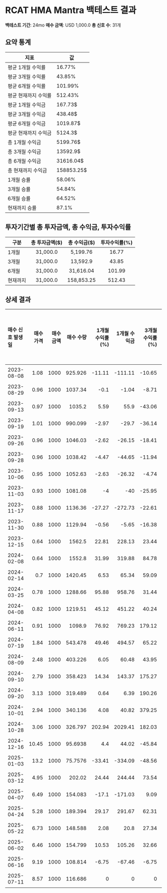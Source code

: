 # RCAT HMA Mantra 백테스트 결과

**백테스트 기간**: 24mo
**매수 금액**: USD 1,000.0
**총 신호 수**: 31개

## 요약 통계

| 지표 | 값 |
|------|----|
| 평균 1개월 수익률 | 16.77% |
| 평균 3개월 수익률 | 43.85% |
| 평균 6개월 수익률 | 101.99% |
| 평균 현재까지 수익률 | 512.43% |
| 평균 1개월 수익금 | 167.73$ |
| 평균 3개월 수익금 | 438.48$ |
| 평균 6개월 수익금 | 1019.87$ |
| 평균 현재까지 수익금 | 5124.3$ |
| 총 1개월 수익금 | 5199.76$ |
| 총 3개월 수익금 | 13592.9$ |
| 총 6개월 수익금 | 31616.04$ |
| 총 현재까지 수익금 | 158853.25$ |
| 1개월 승률 | 58.06% |
| 3개월 승률 | 54.84% |
| 6개월 승률 | 64.52% |
| 현재까지 승률 | 87.1% |

## 투자기간별 총 투자금액, 총 수익금, 투자수익률

| 구분 | 총 투자금액($) | 총 수익금($) | 투자수익률(%) |
|------|:-------------:|:------------:|:-------------:|
| 1개월 | 31,000.0 | 5,199.76 | 16.77 |
| 3개월 | 31,000.0 | 13,592.9 | 43.85 |
| 6개월 | 31,000.0 | 31,616.04 | 101.99 |
| 현재까지 | 31,000.0 | 158,853.25 | 512.43 |

## 상세 결과

| 매수 신호 발생일   |   매수 가격 |   매수 금액 |     매수 수량 |   1개월 수익률(%) |   1개월 수익금 |   3개월 수익률(%) |   3개월 수익금 |   6개월 수익률(%) |   6개월 수익금 |   현재까지 수익률(%) |   현재까지 수익금 |   벤치마크 1개월(%) |   벤치마크 3개월(%) |   벤치마크 6개월(%) | 신호 타당성 평가   |
|:------------|--------:|--------:|----------:|-------------:|----------:|-------------:|----------:|-------------:|----------:|--------------:|-----------:|--------------:|--------------:|--------------:|:------------|
| 2023-08-08  |    1.08 |    1000 |  925.926  |       -11.11 |   -111.11 |       -10.65 |   -106.48 |       -40    |   -400    |        693.52 |    6935.18 |         -1.07 |         -2.96 |         10.21 | 불량          |
| 2023-08-29  |    0.96 |    1000 | 1037.34   |        -0.1  |     -1.04 |        -8.71 |    -87.14 |       -25.73 |   -257.26 |        789    |    7890.04 |         -4.4  |          1.17 |         13.14 | 불량          |
| 2023-09-13  |    0.97 |    1000 | 1035.2    |         5.59 |     55.9  |       -43.06 |   -430.64 |       -12.42 |   -124.22 |        787.16 |    7871.64 |         -3.13 |          3.95 |         14.56 | 불량          |
| 2023-09-19  |    1.01 |    1000 |  990.099  |        -2.97 |    -29.7  |       -36.14 |   -361.39 |       -25.74 |   -257.43 |        748.51 |    7485.15 |         -3.73 |          6.67 |         15.15 | 불량          |
| 2023-09-26  |    0.96 |    1000 | 1046.03   |        -2.62 |    -26.15 |       -18.41 |   -184.1  |       -19.46 |   -194.56 |        796.44 |    7964.43 |         -3.19 |         11.26 |         22.48 | 불량          |
| 2023-09-28  |    0.96 |    1000 | 1038.42   |        -4.47 |    -44.65 |       -11.94 |   -119.42 |       -20.04 |   -200.42 |        789.93 |    7899.27 |         -4.24 |         11.21 |         21.02 | 불량          |
| 2023-10-06  |    0.95 |    1000 | 1052.63   |        -2.63 |    -26.32 |        -4.74 |    -47.37 |       -14.74 |   -147.37 |        802.11 |    8021.05 |          1.16 |          8.82 |         20.96 | 불량          |
| 2023-11-03  |    0.93 |    1000 | 1081.08   |        -4    |    -40    |       -25.95 |   -259.46 |        63.24 |    632.43 |        826.49 |    8264.86 |          5.42 |         12.57 |         15.14 | 우수          |
| 2023-11-17  |    0.88 |    1000 | 1136.36   |       -27.27 |   -272.73 |       -22.61 |   -226.14 |        26.14 |    261.36 |        873.86 |    8738.64 |          4.55 |         11.42 |         17.59 | 우수          |
| 2023-11-30  |    0.88 |    1000 | 1129.94   |        -0.56 |     -5.65 |       -16.38 |   -163.84 |        11.86 |    118.64 |        868.36 |    8683.62 |          4.42 |         10.99 |         16.16 | 보통          |
| 2023-12-15  |    0.64 |    1000 | 1562.5    |        22.81 |    228.13 |        23.44 |    234.38 |        56.25 |    562.5  |       1239.06 |   12390.6  |          1.37 |          9.14 |         14.87 | 우수          |
| 2024-02-08  |    0.64 |    1000 | 1552.8    |        31.99 |    319.88 |        84.78 |    847.83 |       198.14 |   1981.37 |       1230.75 |   12307.5  |          2.52 |          3.8  |          4.84 | 우수          |
| 2024-02-14  |    0.7  |    1000 | 1420.45   |         6.53 |     65.34 |        59.09 |    590.91 |       282.1  |   2821.02 |       1117.33 |   11173.3  |          2.33 |          4.92 |          6.87 | 우수          |
| 2024-03-25  |    0.78 |    1000 | 1288.66   |        95.88 |    958.76 |        31.44 |    314.43 |       303.35 |   3033.51 |       1004.38 |   10043.8  |         -2.81 |          4.72 |          9.28 | 우수          |
| 2024-04-08  |    0.82 |    1000 | 1219.51   |        45.12 |    451.22 |        40.24 |    402.44 |       302.44 |   3024.39 |        945.12 |    9451.22 |         -0.28 |          7.01 |         10.55 | 우수          |
| 2024-06-11  |    0.91 |    1000 | 1098.9    |        76.92 |    769.23 |       179.12 |   1791.21 |       797.8  |   7978.02 |        841.76 |    8417.58 |          3.89 |          1.78 |         13.3  | 우수          |
| 2024-07-19  |    1.84 |    1000 |  543.478  |        49.46 |    494.57 |        65.22 |    652.17 |       492.93 |   4929.35 |        365.76 |    3657.61 |          0.89 |          6.11 |          8.08 | 우수          |
| 2024-08-09  |    2.48 |    1000 |  403.226  |         6.05 |     60.48 |        43.95 |    439.52 |       295.16 |   2951.61 |        245.56 |    2455.64 |          1.2  |         11.77 |         13.42 | 우수          |
| 2024-09-10  |    2.79 |    1000 |  358.423  |        14.34 |    143.37 |       175.27 |   1752.69 |        93.19 |    931.9  |        207.17 |    2071.68 |          5.18 |         10.14 |          5    | 우수          |
| 2024-09-20  |    3.13 |    1000 |  319.489  |         0.64 |      6.39 |       190.26 |   1902.56 |        72.52 |    725.24 |        173.8  |    1738.02 |          2.84 |          2.89 |         -0.48 | 우수          |
| 2024-10-01  |    2.94 |    1000 |  340.136  |         4.08 |     40.82 |       379.25 |   3792.52 |       100.34 |   1003.4  |        191.5  |    1914.97 |         -0.06 |          3.47 |         -2.24 | 우수          |
| 2024-10-28  |    3.06 |    1000 |  326.797  |       202.94 |   2029.41 |       182.03 |   1820.26 |        69.61 |    696.08 |        180.07 |    1800.65 |          3.01 |          4.77 |         -5.12 | 우수          |
| 2024-12-16  |   10.45 |    1000 |   95.6938 |         4.4  |     44.02 |       -45.84 |   -458.37 |       -20.19 |   -201.91 |        -17.99 |    -179.9  |         -2.04 |         -7.16 |         -1.6  | 불량          |
| 2025-01-03  |   13.2  |    1000 |   75.7576 |       -33.41 |   -334.09 |       -48.56 |   -485.61 |       -45.91 |   -459.09 |        -35.08 |    -350.76 |          1.65 |         -9.19 |          4.8  | 불량          |
| 2025-03-12  |    4.95 |    1000 |  202.02   |        24.44 |    244.44 |        73.54 |    735.35 |        73.13 |    731.31 |         73.13 |     731.31 |         -4.21 |          7.85 |         11.8  | 우수          |
| 2025-04-07  |    6.49 |    1000 |  154.083  |       -17.1  |   -171.03 |         9.09 |     90.91 |        32.05 |    320.49 |         32.05 |     320.49 |         11.24 |         24.04 |         23.66 | 우수          |
| 2025-04-24  |    5.28 |    1000 |  189.394  |        29.17 |    291.67 |        62.31 |    623.11 |        62.31 |    623.11 |         62.31 |     623.11 |          5.8  |         14.13 |         14.13 | 우수          |
| 2025-05-22  |    6.73 |    1000 |  148.588  |         2.08 |     20.8  |        27.34 |    273.4  |        27.34 |    273.4  |         27.34 |     273.4  |          2.15 |          7.15 |          7.15 | 우수          |
| 2025-06-02  |    6.46 |    1000 |  154.799  |        10.53 |    105.26 |        32.66 |    326.63 |        32.66 |    326.63 |         32.66 |     326.63 |          4.91 |          5.46 |          5.46 | 우수          |
| 2025-06-16  |    9.19 |    1000 |  108.814  |        -6.75 |    -67.46 |        -6.75 |    -67.46 |        -6.75 |    -67.46 |         -6.75 |     -67.46 |          3.76 |          3.76 |          3.76 | 불량          |
| 2025-07-11  |    8.57 |    1000 |  116.686  |         0    |      0    |         0    |      0    |         0    |      0    |          0    |       0    |          0    |          0    |          0    | 불량          |